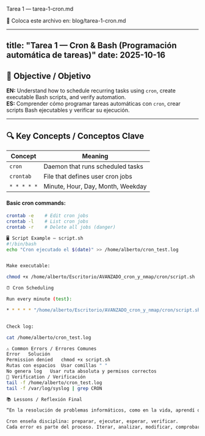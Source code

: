Tarea 1 — tarea-1-cron.md

📁 Coloca este archivo en: blog/tarea-1-cron.md

---
title: "Tarea 1 — Cron & Bash (Programación automática de tareas)"
date: 2025-10-16
---

## 🎯 Objective / Objetivo

**EN:** Understand how to schedule recurring tasks using `cron`, create executable Bash scripts, and verify automation.  
**ES:** Comprender cómo programar tareas automáticas con `cron`, crear scripts Bash ejecutables y verificar su ejecución.

---

## 🔍 Key Concepts / Conceptos Clave

| Concept | Meaning |
|---------|--------|
| `cron` | Daemon that runs scheduled tasks |
| `crontab` | File that defines user cron jobs |
| `* * * * *` | Minute, Hour, Day, Month, Weekday |

#### Basic cron commands:
```bash
crontab -e    # Edit cron jobs
crontab -l    # List cron jobs
crontab -r    # Delete all jobs (danger)

🖥️ Script Example — script.sh
#!/bin/bash
echo "Cron ejecutado el $(date)" >> /home/alberto/cron_test.log


Make executable:

chmod +x /home/alberto/Escritorio/AVANZADO_cron_y_nmap/cron/script.sh

⏰ Cron Scheduling

Run every minute (test):

* * * * * "/home/alberto/Escritorio/AVANZADO_cron_y_nmap/cron/script.sh"


Check log:

cat /home/alberto/cron_test.log

⚠️ Common Errors / Errores Comunes
Error	Solución
Permission denied	chmod +x script.sh
Rutas con espacios	Usar comillas " "
No genera log	Usar ruta absoluta y permisos correctos
🧪 Verification / Verificación
tail -f /home/alberto/cron_test.log
tail -f /var/log/syslog | grep CRON

📚 Lessons / Reflexión Final

“En la resolución de problemas informáticos, como en la vida, aprendí que no hay que rendirse ni frustrarse: la única derrota es no intentarlo.”

Cron enseña disciplina: preparar, ejecutar, esperar, verificar.
Cada error es parte del proceso. Iterar, analizar, modificar, comprobar.


